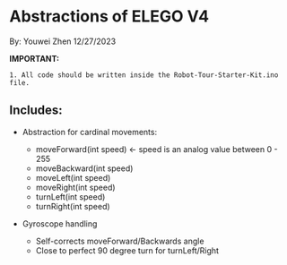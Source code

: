 # Abstractions of ELEGO V4

By: Youwei Zhen 12/27/2023

**IMPORTANT:**
```
1. All code should be written inside the Robot-Tour-Starter-Kit.ino file.
```

## Includes:
- Abstraction for cardinal movements:
    - moveForward(int speed) <- speed is an analog value between 0 - 255
    - moveBackward(int speed)
    - moveLeft(int speed)
    - moveRight(int speed)
    - turnLeft(int speed)
    - turnRight(int speed)

- Gyroscope handling
    - Self-corrects moveForward/Backwards angle
    - Close to perfect 90 degree turn for turnLeft/Right